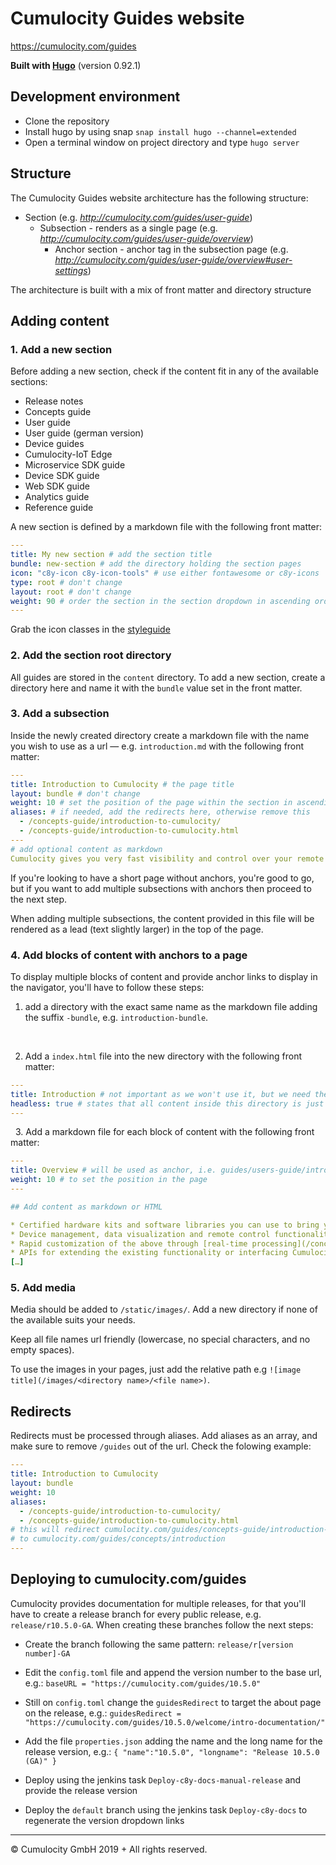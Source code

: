 # Cumulocity Guides website

<https://cumulocity.com/guides>

**Built with [Hugo](https://gohugo.io/)** (version 0.92.1)

## Development environment

- Clone the repository
- Install hugo by using snap `snap install hugo --channel=extended`
- Open a terminal window on project directory and type `hugo server`

## Structure

The Cumulocity Guides website architecture has the following structure:

- Section (e.g. *<http://cumulocity.com/guides/user-guide>*)
  - Subsection - renders as a single page (e.g. *<http://cumulocity.com/guides/user-guide/overview>*)
    - Anchor section - anchor tag in the subsection page (e.g. *<http://cumulocity.com/guides/user-guide/overview#user-settings>*)

The architecture is built with a mix of front matter and directory structure

## Adding content

### 1. Add a new section

Before adding a new section, check if the content fit in any of the available sections:

- Release notes
- Concepts guide
- User guide
- User guide (german version)
- Device guides
- Cumulocity-IoT Edge
- Microservice SDK guide
- Device SDK guide
- Web SDK guide
- Analytics guide
- Reference guide

A new section is defined by a markdown file with the following front matter:

```yaml
---
title: My new section # add the section title
bundle: new-section # add the directory holding the section pages
icon: "c8y-icon c8y-icon-tools" # use either fontawesome or c8y-icons
type: root # don't change
layout: root # don't change
weight: 90 # order the section in the section dropdown in ascending order
---
```

Grab the icon classes in the [styleguide](http://styleguide.cumulocity.com/icons/)

### 2. Add the section root directory

All guides are stored in the ```content``` directory. To add a new section, create a directory here and name it with the `bundle` value set in the front matter.

### 3. Add a subsection

Inside the newly created directory create a markdown file with the name you wish to use as a url — e.g. `introduction.md` with the following front matter:

```yaml
---
title: Introduction to Cumulocity # the page title
layout: bundle # don't change
weight: 10 # set the position of the page within the section in ascending order
aliases: # if needed, add the redirects here, otherwise remove this
  - /concepts-guide/introduction-to-cumulocity/
  - /concepts-guide/introduction-to-cumulocity.html
---
# add optional content as markdown
Cumulocity gives you very fast visibility and control over your remote assets, be these houses, cars, machines or any other assets that you need to manage.
```

If you're looking to have a short page without anchors, you're good to go, but if you want to add multiple subsections with anchors then proceed to the next step.

When adding multiple subsections, the content provided in this file will be rendered as a lead (text slightly larger) in the top of the page.

### 4. Add blocks of content with anchors to a page

To display multiple blocks of content and provide anchor links to display in the navigator, you'll have to follow these steps:

1. add a directory with the exact same name as the markdown file adding the suffix `-bundle`, e.g. `introduction-bundle`.

&nbsp;

2. Add a `index.html` file into the new directory with the following front matter:

```yaml
---
title: Introduction # not important as we won't use it, but we need the title
headless: true # states that all content inside this directory is just a resource to be used in another page
---
```

&nbsp;
3. Add a markdown file for each block of content with the following front matter:

```yaml
---
title: Overview # will be used as anchor, i.e. guides/users-guide/introduction/#overview
weight: 10 # to set the position in the page
---

## Add content as markdown or HTML

* Certified hardware kits and software libraries you can use to bring your remote assets into the cloud.
* Device management, data visualization and remote control functionality through the web.
* Rapid customization of the above through [real-time processing](/concepts/realtime) and [Cumulocity applications](/concepts/applications).
* APIs for extending the existing functionality or interfacing Cumulocity with your other IT services such as ERP or CRM systems. Cumulocity can also host your HTML5 applications.
[…]
```

### 5. Add media

Media should be added to `/static/images/`. Add a new directory if none of the available suits your needs.

Keep all file names url friendly (lowercase, no special characters, and no empty spaces).

To use the images in your pages, just add the relative path e.g `![image title](/images/<directory name>/<file name>)`.


## Redirects

Redirects must be processed through aliases. Add aliases as an array, and make sure to remove `/guides` out of the url. Check the folowing example:

```yaml
---
title: Introduction to Cumulocity
layout: bundle
weight: 10
aliases:
  - /concepts-guide/introduction-to-cumulocity/
  - /concepts-guide/introduction-to-cumulocity.html
# this will redirect cumulocity.com/guides/concepts-guide/introduction-to-cumulocity/
# to cumulocity.com/guides/concepts/introduction
---
```

## Deploying to cumulocity.com/guides

Cumulocity provides documentation for multiple releases, for that you'll have to create a release branch for every public release, e.g. `release/r10.5.0-GA`. When creating these branches follow the next steps:
- Create the branch following the same pattern: `release/r[version number]-GA`

- Edit the `config.toml` file and append the version number to the base url, e.g.: `baseURL = "https://cumulocity.com/guides/10.5.0"`
- Still on `config.toml` change the `guidesRedirect` to target the about page on the release, e.g.: `guidesRedirect = "https://cumulocity.com/guides/10.5.0/welcome/intro-documentation/"`
- Add the file `properties.json` adding the name and the long name for the release version, e.g.: ```{
  "name":"10.5.0",
  "longname": "Release 10.5.0 (GA)"
}```
- Deploy using the jenkins task `Deploy-c8y-docs-manual-release` and provide the release version
- Deploy the `default` branch using the jenkins task `Deploy-c8y-docs`  to regenerate the version dropdown links

---
© Cumulocity GmbH  2019 + All rights reserved.

